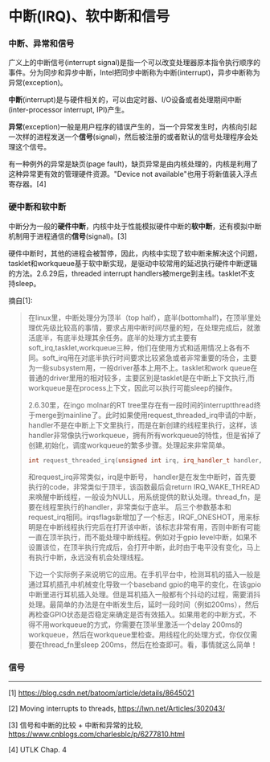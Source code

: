 # 中断(IRQ)、软中断和信号

### 中断、异常和信号

广义上的中断信号(interrupt signal)是指一个可以改变处理器原本指令执行顺序的事件。分为同步和异步中断，Intel把同步中断称为中断(interrupt)，异步中断称为异常(exception)。

**中断**(interrupt)是与硬件相关的，可以由定时器、I/O设备或者处理期间中断(inter-processor interrupt, IPI)产生。

**异常**(exception)一般是用户程序的错误产生的，当一个异常发生时，内核向引起一次样的进程发送一个**信号**(signal)，然后被注册的或者默认的信号处理程序会处理这个信号。

有一种例外的异常是缺页(page fault)，缺页异常是由内核处理的，内核是利用了这种异常更有效的管理硬件资源。"Device not available"也用于将新值装入浮点寄存器。[4]

### 硬中断和软中断

中断分为一般的**硬件中断**，内核中处于性能模拟硬件中断的**软中断**，还有模拟中断机制用于进程通信的**信号**(signal)。[3]

硬件中断时，其他的进程会被暂停，因此，内核中实现了软中断来解决这个问题，tasklet和workqueue基于软中断实现，是驱动中较常用的延迟执行硬件中断逻辑的方法。2.6.29后，threaded interrupt handlers被merge到主线。tasklet不支持sleep。

摘自[1]:

>
> 在linux里，中断处理分为顶半（top half），底半(bottomhalf)，在顶半里处理优先级比较高的事情，要求占用中断时间尽量的短，在处理完成后，就激活底半，有底半处理其余任务。底半的处理方式主要有soft_irq,tasklet,workqueue三种，他们在使用方式和适用情况上各有不同。soft_irq用在对底半执行时间要求比较紧急或者非常重要的场合，主要为一些subsystem用，一般driver基本上用不上。tasklet和work queue在普通的driver里用的相对较多，主要区别是tasklet是在中断上下文执行,而workqueue是在process上下文，因此可以执行可能sleep的操作。
> 
> 2.6.30里，在ingo molnar的RT tree里存在有一段时间的interruptthread终于merge到mainline了。此时如果使用request_threaded_irq申请的中断，handler不是在中断上下文里执行，而是在新创建的线程里执行，这样，该handler非常像执行workqueue，拥有所有workqueue的特性，但是省掉了创建,初始化，调度workqueue的繁多步骤。处理起来非常简单。
> ```cpp
> int request_threaded_irq(unsigned int irq, irq_handler_t handler, irq_handler_t thread_fn, unsigned long irqflags, const char *devname, void *dev_id)
> ```
> 
> 和request_irq非常类似，irq是中断号， handler是在发生中断时，首先要执行的code，非常类似于顶半，该函数最后会return IRQ_WAKE_THREAD来唤醒中断线程，一般设为NULL，用系统提供的默认处理。thread_fn，是要在线程里执行的handler，非常类似于底半。 后三个参数基本和request_irq相同。irqsflags新增加了一个标志，IRQF_ONESHOT，用来标明是在中断线程执行完后在打开该中断，该标志非常有用，否则中断有可能一直在顶半执行，而不能处理中断线程。例如对于gpio level中断，如果不设置该位，在顶半执行完成后，会打开中断，此时由于电平没有变化，马上有执行中断，永远没有机会处理线程。
> 
> 下边一个实际例子来说明它的应用。在手机平台中，检测耳机的插入一般是通过耳机插孔中机械变化导致一个baseband gpio的电平的变化，在该gpio中断里进行耳机插入处理。但是耳机插入一般都有个抖动的过程，需要消抖处理。最简单的办法是在中断发生后，延时一段时间（例如200ms），然后再检查GPIO状态是否稳定来确定是否有效插入。如果用老的中断方式，不得不用workqueue的方式，你需要在顶半里激活一个delay 200ms的workqueue，然后在workqueue里检查。用线程化的处理方式，你仅仅需要在thread_fn里sleep 200ms，然后在检查即可。看，事情就这么简单！

### 信号


---

[1] https://blog.csdn.net/batoom/article/details/8645021

[2] Moving interrupts to threads, https://lwn.net/Articles/302043/

[3] 信号和中断的比较 + 中断和异常的比较, https://www.cnblogs.com/charlesblc/p/6277810.html

[4] UTLK Chap. 4
